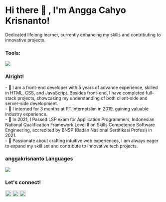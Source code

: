 # <summary><strong>Hi there :wave: , I'm Angga Cahyo Krisnanto!</strong></summary>
Dedicated lifelong learner, currently enhancing my skills and contributing to innovative projects.

### <summary><strong>Tools:</strong></summary>
<p>
    <img src="https://img.shields.io/badge/Text%20Editor-Visual%20Studio%20Code-blue?&logo=visual%20studio%20code&logoColor=blue" />
</p>

### <summary><strong>Alright!</strong></summary>
<p>
    - 👋 I am a front-end developer with 5 years of advance experience, skilled in HTML, CSS, and JavaScript. Besides front-end, I have completed full-stack projects, showcasing my        understanding of both client-side and server-side development. </br>
    - 💼 I interned for 3 months at PT.Internetslim in 2019, gaining valuable industry experience.</br>
    - 📜 In 2021, I Passed LSP exam for Application Programmers, Indonesian National Qualification Framework Level II on Skills Competence Software Engineering, accredited by BNSP (Badan Nasional Sertifikasi Profesi) in 2021. </br>
    - 🚀 Passionate about crafting intuitive web experiences, I am always eager to expand my skill set and contribute to innovative tech projects.</br>
<p>

### <summary><strong>anggakrisnanto Languages</strong></summary>
<img src="https://github-readme-stats.vercel.app/api/top-langs/?username=anuraghazra"/>

### <summary><strong>Let's connect!</strong></summary>
<a href="https://www.linkedin.com/in/angga-cahyo-krisnanto/">
  <img align="left" alt="Angga Linkedin" width="20px" src="https://simpleicons.now.sh/linkedin/495f7e" />
</a>
<a href="https://www.instagram.com/anggakrisnanto_/">
  <img align="left" alt="Angga Instagram" width="20px" src="https://simpleicons.now.sh/instagram/495f7e" />
</a>
<a href="anggacahyokrisnanto.blogspot.com">
  <img align="left" alt="Angga Blog" width="20px" src="https://simpleicons.now.sh/blogger/495f7e" />
</a>
